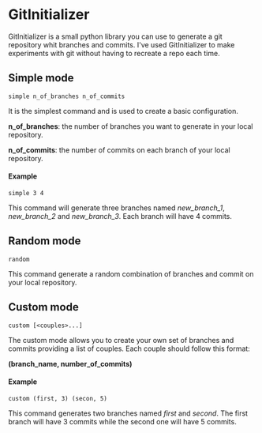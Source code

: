 # GitInitializer

GitInitializer is a small python library you can use to generate a git repository whit branches and commits.
I've used GitInitializer to make experiments with git without having to recreate a repo each time.

## Simple mode

`simple n_of_branches n_of_commits`

It is the simplest command and is used to create 
a basic configuration.

**n_of_branches**: the number of branches you 
want to generate in your local repository.

**n_of_commits**: the number of commits on each branch
of your local repository.

#### Example

`simple 3 4`

This command will generate three branches named 
_new_branch_1_, _new_branch_2_ and _new_branch_3_.
Each branch will have 4 commits.

## Random mode

`random`

This command generate a random combination of branches
and commit on your local repository.

## Custom mode

`custom [<couples>...]`

The custom mode allows you to create your own set of
branches and commits providing a list of couples.
Each couple should follow this format:

**(branch_name, number_of_commits)**

#### Example

`custom (first, 3) (secon, 5)`

This command generates two branches named 
_first_ and _second_. 
The first branch will have 3 commits while the second 
one will have 5 commits.
